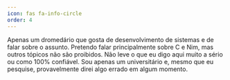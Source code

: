 ```yaml
---
icon: fas fa-info-circle
order: 4
---
```


Apenas um dromedário que gosta de desenvolvimento de sistemas e de falar sobre o assunto. Pretendo falar principalmente sobre C e Nim, mas outros tópicos não são proibidos. Não leve o que eu digo aqui muito a sério ou como 100% confiável. Sou apenas um universitário e, mesmo que eu pesquise, provavelmente direi algo errado em algum momento.
